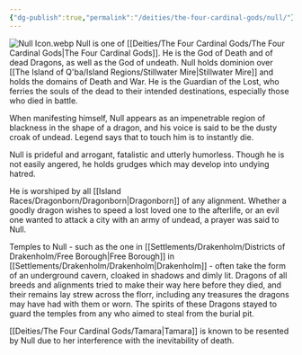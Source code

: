 ```yaml
---
{"dg-publish":true,"permalink":"/deities/the-four-cardinal-gods/null/"}
---
```


![Null Icon.webp](/img/user/zAttachments/Null%20Icon.webp)
Null is one of [[Deities/The Four Cardinal Gods/The Four Cardinal Gods\|The Four Cardinal Gods]]. He is the God of Death and of dead Dragons, as well as the God of undeath. Null holds dominion over [[The Island of Q'ba/Island Regions/Stillwater Mire\|Stillwater Mire]] and holds the domains of Death and War. He is the Guardian of the Lost, who ferries the souls of the dead to their intended destinations, especially those who died in battle.

When manifesting himself, Null appears as an impenetrable region of blackness in the shape of a dragon, and his voice is said to be the dusty croak of undead. Legend says that to touch him is to instantly die.

Null is prideful and arrogant, fatalistic and utterly humorless. Though he is not easily angered, he holds grudges which may develop into undying hatred. 

He is worshiped by all [[Island Races/Dragonborn/Dragonborn\|Dragonborn]] of any alignment. Whether a goodly dragon wishes to speed a lost loved one to the afterlife, or an evil one wanted to attack a city with an army of undead, a prayer was said to Null. 

Temples to Null - such as the one in [[Settlements/Drakenholm/Districts of Drakenholm/Free Borough\|Free Borough]] in [[Settlements/Drakenholm/Drakenholm\|Drakenholm]] - often take the form of an underground cavern, cloaked in shadows and dimly lit. Dragons of all breeds and alignments tried to make their way here before they died, and their remains lay strew across the florr, including any treasures the dragons may have had with them or worn. The spirits of these Dragons stayed to guard the temples from any who aimed to steal from the burial pit. 

[[Deities/The Four Cardinal Gods/Tamara\|Tamara]] is known to be resented by Null due to her interference with the inevitability of death.